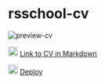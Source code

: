 # rsschool-cv

![preview-cv](https://github.com/user-attachments/assets/aae4d719-ec63-4d17-b4e1-1a9822329de4)

<img src="https://github.com/heligie/rsschool-cv/assets/120678617/7c0e525c-effc-4b0c-a04c-9156664aee07" alt="drawing" width="20"/> [Link to CV in Markdown](https://heligie.github.io/rsschool-cv/cv)

<img src="https://github.com/heligie/rsschool-cv/assets/120678617/f77e2efb-837e-4787-9cfd-ae0d9ef741a5" alt="drawing" width="20"/> [Deploy](https://heligie.github.io/rsschool-cv/)
